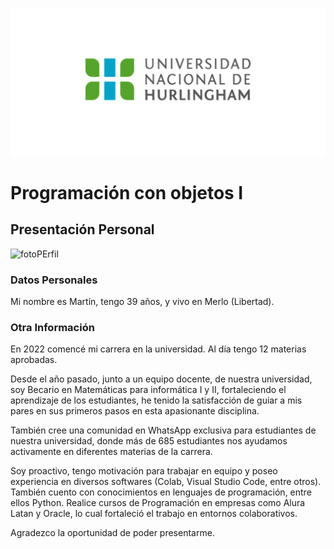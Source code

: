 ![Logo UNAHUR](./UNAHUR.png)

# Programación con objetos I
## Presentación Personal

![fotoPErfil](https://github.com/user-attachments/assets/230d5676-5e37-43f0-811c-7f6dc14e719b)


### Datos Personales
Mi nombre es Martín, tengo 39 años, y vivo en Merlo (Libertad).


### Otra Información
En 2022 comencé mi carrera en la universidad. Al día tengo 12 materias aprobadas. 

Desde el año pasado, junto a un equipo docente, de nuestra universidad, soy Becario en Matemáticas para informática I y II, fortaleciendo el aprendizaje de los estudiantes, he tenido la satisfacción de guiar a mis pares en sus primeros pasos en esta apasionante disciplina. 

También cree una comunidad en WhatsApp exclusiva para estudiantes de nuestra universidad, donde más de 685 estudiantes nos ayudamos activamente en diferentes materias de la carrera.

Soy proactivo, tengo motivación para trabajar en equipo y poseo experiencia en diversos softwares (Colab, Visual Studio Code, entre otros). También cuento con conocimientos en lenguajes de programación, entre ellos Python. Realice cursos de Programación en empresas como Alura Latan y Oracle, lo cual fortaleció el trabajo en entornos colaborativos.

Agradezco la oportunidad de poder presentarme.

